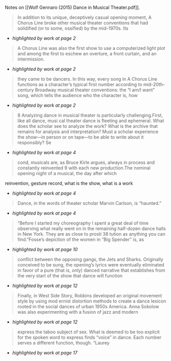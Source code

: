 Notes on [[Wolf Gennaro (2015) Dance in Musical Theater.pdf]].




> In addition to its unique, deceptively casual opening moment, A Chorus Line broke other musical theater conventions that had solidified (or to some, ossified) by the mid-1970s. Its



* *highlighted by work at page 2*

> A Chorus Line was also the first show to use a computerized light plot and among the first to eschew an overture, a front curtain, and an intermission.



* *highlighted by work at page 2*

> they came to be dancers. In this way, every song in A Chorus Line functions as a character’s typical first number according to mid-20th-century Broadway musical theater conventions: the “I am/I want” song, which tells the audience who the character is, how



* *highlighted by work at page 2*

> 8  Analyzing dance in musical theater is particularly challenging.First, like all dance, musi­ cal theater dance is fleeting and ephemeral. What does the scholar see to analyze the work? What is the archive that remains for analysis and interpretation? Must a scholar experience the show—in person or on tape—to be able to write about it responsibly? Se­



* *highlighted by work at page 4*

> cond, musicals are, as Bruce Kirle argues, always in process and constantly reinvented 9  with each new production.The nominal opening night of a musical, the day after which

reinvention, gesture record, what is the show, what is a work

* *highlighted by work at page 4*

> Dance, in the words of theater scholar Marvin Carlson, is “haunted.”



* *highlighted by work at page 4*

> “Before I started my choreography I spent a great deal of time observing what really went on in the remaining half-dozen dance halls in New York. They are as close to prosti­ 38  tution as anything you can find.”Fosse’s depiction of the women in “Big Spender” is, as



* *highlighted by work at page 10*

> conflict between the opposing gangs, the Jets and Sharks. Originally conceived to be sung, the opening’s lyrics were eventually eliminated in favor of a pure (that is, only) danced narrative that establishes from the very start of the show that dance will function



* *highlighted by work at page 12*

> Finally, in West Side Story, Robbins developed an original movement style by using mod­ ernist distortion methods to create a dance lexicon rooted in the social dances of urban 1950s America. Anna Sokolow was also experimenting with a fusion of jazz and modern



* *highlighted by work at page 12*

> express the taboo subject of sex. What is deemed to be too explicit for the spoken word to express finds “voice” in dance. Each number serves a different function, though. “Laurey



* *highlighted by work at page 17*

